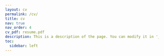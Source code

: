 ```yaml
---
layout: cv
permalink: /cv/
title: cv
nav: true
nav_order: 4
cv_pdf: resume.pdf
description: This is a description of the page. You can modify it in '_pages/cv.md'. You can also change or remove the top pdf download button.
toc:
  sidebar: left
---
```

